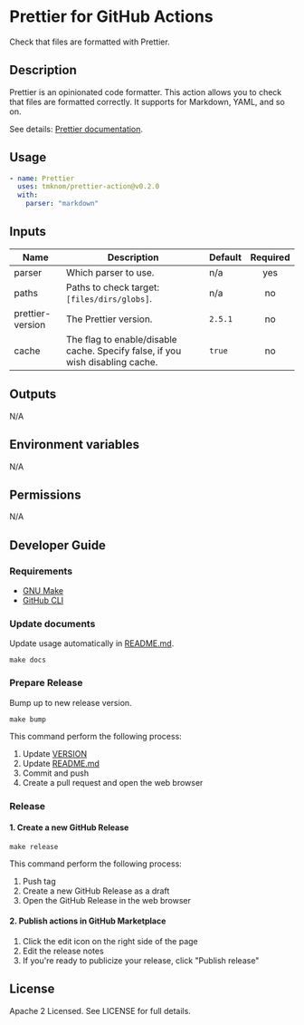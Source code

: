 # Prettier for GitHub Actions

Check that files are formatted with Prettier.

## Description

Prettier is an opinionated code formatter.
This action allows you to check that files are formatted correctly.
It supports for Markdown, YAML, and so on.

See details: [Prettier documentation](https://prettier.io/docs/en/).

## Usage

```yaml
- name: Prettier
  uses: tmknom/prettier-action@v0.2.0
  with:
    parser: "markdown"
```

## Inputs

| Name             | Description                                                                   | Default | Required |
| ---------------- | ----------------------------------------------------------------------------- | ------- | :------: |
| parser           | Which parser to use.                                                          | n/a     |   yes    |
| paths            | Paths to check target: `[files/dirs/globs]`.                                  | n/a     |    no    |
| prettier-version | The Prettier version.                                                         | `2.5.1` |    no    |
| cache            | The flag to enable/disable cache. Specify false, if you wish disabling cache. | `true`  |    no    |

## Outputs

N/A

## Environment variables

N/A

## Permissions

N/A

## Developer Guide

### Requirements

- [GNU Make](https://www.gnu.org/software/make/)
- [GitHub CLI](https://cli.github.com/)

### Update documents

Update usage automatically in [README.md](/README.md).

```shell
make docs
```

### Prepare Release

Bump up to new release version.

```shell
make bump
```

This command perform the following process:

1. Update [VERSION](/VERSION)
2. Update [README.md](/README.md)
3. Commit and push
4. Create a pull request and open the web browser

### Release

#### 1. Create a new GitHub Release

```shell
make release
```

This command perform the following process:

1. Push tag
2. Create a new GitHub Release as a draft
3. Open the GitHub Release in the web browser

#### 2. Publish actions in GitHub Marketplace

1. Click the edit icon on the right side of the page
2. Edit the release notes
3. If you're ready to publicize your release, click "Publish release"

## License

Apache 2 Licensed. See LICENSE for full details.
